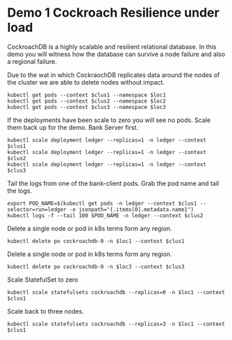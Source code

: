# Demo 1 Cockroach Resilience under load

CockroachDB is a highly scalable and resilient relational database. In this demo you will witness how the database can survive a node failure and also a regional failure. 

Due to the wat in which CockraochDB replicates data around the nodes of the cluster we are able to delete nodes without impact.
```
kubectl get pods --context $clus1 --namespace $loc1
kubectl get pods --context $clus2 --namespace $loc2
kubectl get pods --context $clus3 --namespace $loc3
```

If the deployments have been scale to zero you will see no pods. Scale them back up for the demo.
Bank Server first.
```
kubectl scale deployment ledger --replicas=1 -n ledger --context $clus1
kubectl scale deployment ledger --replicas=1 -n ledger --context $clus2
kubectl scale deployment ledger --replicas=1 -n ledger --context $clus3
```

Tail the logs from one of the bank-client pods. Grab the pod name and tail the logs.
```
export POD_NAME=$(kubectl get pods -n ledger --context $clus1 --selector=run=ledger -o jsonpath="{.items[0].metadata.name}")
kubectl logs -f --tail 100 $POD_NAME -n ledger --context $clus2
```

Delete a single node or pod in k8s terms form any region.
```
kubectl delete po cockroachdb-0 -n $loc1 --context $clus1
```

Delete a single node or pod in k8s terms form any region.
```
kubectl delete po cockroachdb-0 -n $loc3 --context $clus3
```

Scale StatefulSet to zero
```
kubectl scale statefulsets cockroachdb --replicas=0 -n $loc1 --context $clus1
```

Scale back to three nodes.
```
kubectl scale statefulsets cockroachdb --replicas=3 -n $loc1 --context $clus1
```
